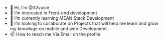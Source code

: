 - 👋 Hi, I’m @32vusie
- 👀 I’m interested in Front-end development
- 🌱 I’m currently learning MEAN Stack Development
- 💞️ I’m looking to collaborate on Projects that will help me learn and grow my knowlage on mobile and web Development
- 📫 How to reach me Via Email on the profile

